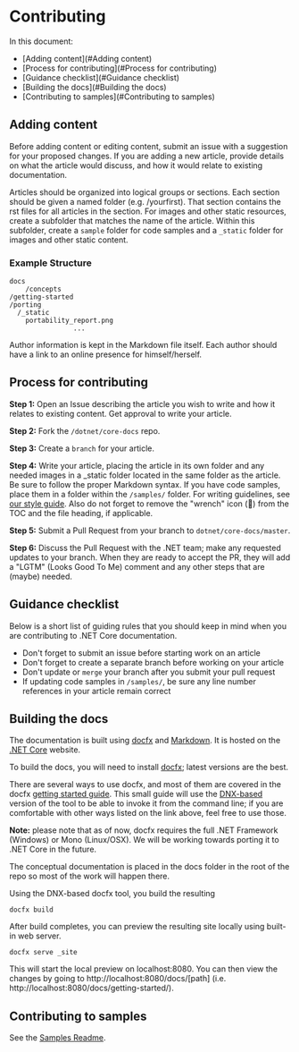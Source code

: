 Contributing
============

In this document: 

* [Adding content](#Adding content)
* [Process for contributing](#Process for contributing) 
* [Guidance checklist](#Guidance checklist)
* [Building the docs](#Building the docs)
* [Contributing to samples](#Contributing to samples)

## Adding content ##

Before adding content or editing content, submit an issue with a suggestion for your proposed
changes. If you are adding a new article, provide details on what the article would discuss, and how it would
relate to existing documentation.

Articles should be organized into logical groups or sections. Each section
should be given a named folder (e.g. /yourfirst). That section contains the
rst files for all articles in the section. For images and other static
resources, create a subfolder that matches the name of the article. Within this
subfolder, create a ``sample`` folder for code samples and a  ``_static`` folder
 for images and other static content.

### Example Structure ###

	docs
		/concepts
    /getting-started
    /porting
      /_static
        portability_report.png
					...

Author information is kept in the Markdown file itself. Each author should have a link to an online presence for himself/herself. 

## Process for contributing ##

**Step 1:** Open an Issue describing the article you wish to write and how it
relates to existing content. Get approval to write your article.

**Step 2:** Fork the `/dotnet/core-docs` repo.

**Step 3:** Create a `branch` for your article.

**Step 4:** Write your article, placing the article in its own folder and any
needed images in a _static folder located in the same folder as the article.
Be sure to follow the proper Markdown syntax. If you have code samples,
place them in a folder within the `/samples/` folder.  For writing guidelines, see
[our style guide](/styleguide.md). Also do not forget to remove the "wrench" icon 
(🔧) from the TOC and the file heading, if applicable. 

**Step 5:** Submit a Pull Request from your branch to `dotnet/core-docs/master`.

**Step 6:** Discuss the Pull Request with the .NET team; make any requested
updates to your branch. When they are ready to accept the PR, they will add a
"LGTM" (Looks Good To Me) comment and any other steps that are (maybe) needed.

## Guidance checklist ##

Below is a short list of guiding rules that you should keep in mind when you are
contributing to .NET Core documentation.

- Don't forget to submit an issue before starting work on an article
- Don't forget to create a separate branch before working on your article
- Don't update or `merge` your branch after you submit your pull request
- If updating code samples in `/samples/`, be sure any line number references
	in your article remain correct

## Building the docs ##

The documentation is built using [docfx](http://dotnet.github.io/docfx/) and
[Markdown](https://daringfireball.net/projects/markdown/syntax). It is hosted on the [.NET Core](http://dotnet.github.io/) website. 

To build the docs, you will need to install
[docfx](http://dotnet.github.io/docfx/); latest versions are the best. 

There are several ways to use docfx, and most of them are covered in the docfx [getting started guide](http://aspnet.github.io/docfx/tutorial/docfx_getting_started.html). This small guide will use the [DNX-based](http://aspnet.github.io/docfx/tutorial/docfx_getting_started.html#use-docfx-under-dnx) version of the tool to be able to invoke it from the command line; if you are comfortable with other ways listed on the link above, feel free to use those. 

**Note:** please note that as of now, docfx requires the full .NET Framework (Windows) or Mono (Linux/OSX). We will be working towards porting it to .NET Core in the future. 

The conceptual documentation is placed in the docs folder in the root of the repo so most of the work will happen there. 

Using the DNX-based docfx tool, you build the resulting 

	docfx build
	
After build completes, you can preview the resulting site locally using built-in web server.

	docfx serve _site
	
This will start the local preview on localhost:8080. You can then view the changes by going to http://localhost:8080/docs/[path] (i.e. http://localhost:8080/docs/getting-started/).   

## Contributing to samples

See the [Samples Readme](https://github.com/dotnet/core-docs/blob/master/samples/README.md).
